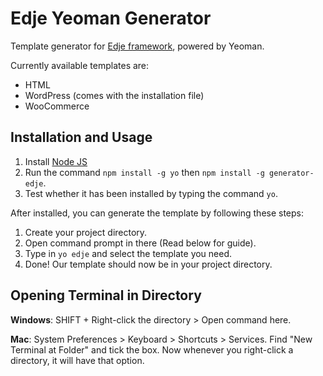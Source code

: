 # Edje Yeoman Generator

Template generator for [Edje framework](https://github.com/hrsetyono/edje), powered by Yeoman.

Currently available templates are:

- HTML
- WordPress (comes with the installation file)
- WooCommerce

## Installation and Usage

1. Install [Node JS](https://nodejs.org/en/)
2. Run the command `npm install -g yo` then `npm install -g generator-edje`.
3. Test whether it has been installed by typing the command `yo`.

After installed, you can generate the template by following these steps:

1. Create your project directory.
2. Open command prompt in there (Read below for guide).
3. Type in `yo edje` and select the template you need.
4. Done! Our template should now be in your project directory.


## Opening Terminal in Directory

**Windows**: SHIFT + Right-click the directory > Open command here.

**Mac**: System Preferences > Keyboard > Shortcuts > Services. Find "New Terminal at Folder" and tick the box. Now whenever you right-click a directory, it will have that option.

